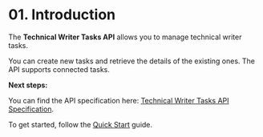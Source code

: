 # 01. Introduction

The **Technical Writer Tasks API** allows you to manage technical writer tasks.

You can create new tasks and retrieve the details of the existing ones. The API supports connected tasks.

**Next steps:**

You can find the API specification here: [Technical Writer Tasks API Specification](05-open-api-spec.yaml).

To get started, follow the [Quick Start](quick-start) guide.